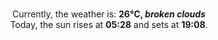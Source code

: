 <p  align="center"><br/>Currently, the weather is: <b> 26°C, <i>broken clouds</i></b></br>Today, the sun rises at <b>05:28</b> and sets at <b>19:08</b>.</p>